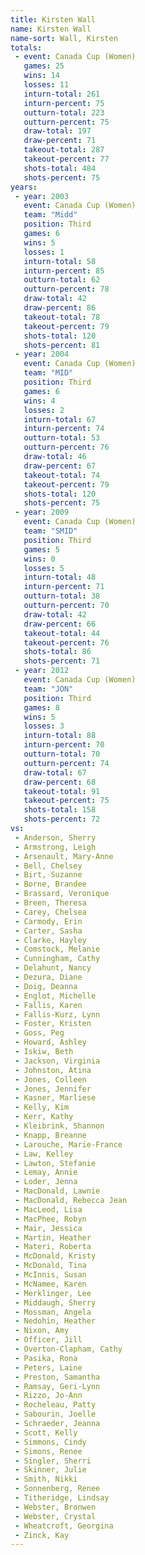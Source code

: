 ```yaml
---
title: Kirsten Wall
name: Kirsten Wall
name-sort: Wall, Kirsten
totals:
 - event: Canada Cup (Women)
   games: 25
   wins: 14
   losses: 11
   inturn-total: 261
   inturn-percent: 75
   outturn-total: 223
   outturn-percent: 75
   draw-total: 197
   draw-percent: 71
   takeout-total: 287
   takeout-percent: 77
   shots-total: 484
   shots-percent: 75
years:
 - year: 2003
   event: Canada Cup (Women)
   team: "Midd"
   position: Third
   games: 6
   wins: 5
   losses: 1
   inturn-total: 58
   inturn-percent: 85
   outturn-total: 62
   outturn-percent: 78
   draw-total: 42
   draw-percent: 86
   takeout-total: 78
   takeout-percent: 79
   shots-total: 120
   shots-percent: 81
 - year: 2004
   event: Canada Cup (Women)
   team: "MID"
   position: Third
   games: 6
   wins: 4
   losses: 2
   inturn-total: 67
   inturn-percent: 74
   outturn-total: 53
   outturn-percent: 76
   draw-total: 46
   draw-percent: 67
   takeout-total: 74
   takeout-percent: 79
   shots-total: 120
   shots-percent: 75
 - year: 2009
   event: Canada Cup (Women)
   team: "SMID"
   position: Third
   games: 5
   wins: 0
   losses: 5
   inturn-total: 48
   inturn-percent: 71
   outturn-total: 38
   outturn-percent: 70
   draw-total: 42
   draw-percent: 66
   takeout-total: 44
   takeout-percent: 76
   shots-total: 86
   shots-percent: 71
 - year: 2012
   event: Canada Cup (Women)
   team: "JON"
   position: Third
   games: 8
   wins: 5
   losses: 3
   inturn-total: 88
   inturn-percent: 70
   outturn-total: 70
   outturn-percent: 74
   draw-total: 67
   draw-percent: 68
   takeout-total: 91
   takeout-percent: 75
   shots-total: 158
   shots-percent: 72
vs:
 - Anderson, Sherry
 - Armstrong, Leigh
 - Arsenault, Mary-Anne
 - Bell, Chelsey
 - Birt, Suzanne
 - Borne, Brandee
 - Brassard, Veronique
 - Breen, Theresa
 - Carey, Chelsea
 - Carmody, Erin
 - Carter, Sasha
 - Clarke, Hayley
 - Comstock, Melanie
 - Cunningham, Cathy
 - Delahunt, Nancy
 - Dezura, Diane
 - Doig, Deanna
 - Englot, Michelle
 - Fallis, Karen
 - Fallis-Kurz, Lynn
 - Foster, Kristen
 - Goss, Peg
 - Howard, Ashley
 - Iskiw, Beth
 - Jackson, Virginia
 - Johnston, Atina
 - Jones, Colleen
 - Jones, Jennifer
 - Kasner, Marliese
 - Kelly, Kim
 - Kerr, Kathy
 - Kleibrink, Shannon
 - Knapp, Breanne
 - Larouche, Marie-France
 - Law, Kelley
 - Lawton, Stefanie
 - Lemay, Annie
 - Loder, Jenna
 - MacDonald, Lawnie
 - MacDonald, Rebecca Jean
 - MacLeod, Lisa
 - MacPhee, Robyn
 - Mair, Jessica
 - Martin, Heather
 - Materi, Roberta
 - McDonald, Kristy
 - McDonald, Tina
 - McInnis, Susan
 - McNamee, Karen
 - Merklinger, Lee
 - Middaugh, Sherry
 - Mossman, Angela
 - Nedohin, Heather
 - Nixon, Amy
 - Officer, Jill
 - Overton-Clapham, Cathy
 - Pasika, Rona
 - Peters, Laine
 - Preston, Samantha
 - Ramsay, Geri-Lynn
 - Rizzo, Jo-Ann
 - Rocheleau, Patty
 - Sabourin, Joelle
 - Schraeder, Jeanna
 - Scott, Kelly
 - Simmons, Cindy
 - Simons, Renee
 - Singler, Sherri
 - Skinner, Julie
 - Smith, Nikki
 - Sonnenberg, Renee
 - Titheridge, Lindsay
 - Webster, Bronwen
 - Webster, Crystal
 - Wheatcroft, Georgina
 - Zinck, Kay
---
```

